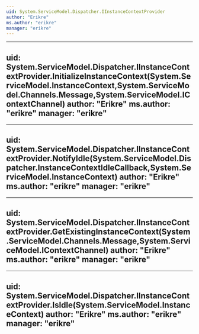 ```yaml
---
uid: System.ServiceModel.Dispatcher.IInstanceContextProvider
author: "Erikre"
ms.author: "erikre"
manager: "erikre"
---
```


---
uid: System.ServiceModel.Dispatcher.IInstanceContextProvider.InitializeInstanceContext(System.ServiceModel.InstanceContext,System.ServiceModel.Channels.Message,System.ServiceModel.IContextChannel)
author: "Erikre"
ms.author: "erikre"
manager: "erikre"
---

---
uid: System.ServiceModel.Dispatcher.IInstanceContextProvider.NotifyIdle(System.ServiceModel.Dispatcher.InstanceContextIdleCallback,System.ServiceModel.InstanceContext)
author: "Erikre"
ms.author: "erikre"
manager: "erikre"
---

---
uid: System.ServiceModel.Dispatcher.IInstanceContextProvider.GetExistingInstanceContext(System.ServiceModel.Channels.Message,System.ServiceModel.IContextChannel)
author: "Erikre"
ms.author: "erikre"
manager: "erikre"
---

---
uid: System.ServiceModel.Dispatcher.IInstanceContextProvider.IsIdle(System.ServiceModel.InstanceContext)
author: "Erikre"
ms.author: "erikre"
manager: "erikre"
---
